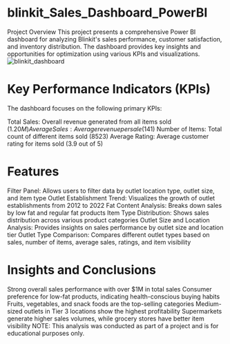 # blinkit_Sales_Dashboard_PowerBI
Project Overview
This project presents a comprehensive Power BI dashboard for analyzing Blinkit's sales performance, customer satisfaction, and inventory distribution. The dashboard provides key insights and opportunities for optimization using various KPIs and visualizations.
![blinkit_dashboard]("https://github.com/Manikant23/blinkit_Sales_Dashboard_PowerBI/blob/main/Blinkit-Dashboard.png")

# Key Performance Indicators (KPIs)
The dashboard focuses on the following primary KPIs:

Total Sales: Overall revenue generated from all items sold ($1.20M)
Average Sales: Average revenue per sale ($141)
Number of Items: Total count of different items sold (8523)
Average Rating: Average customer rating for items sold (3.9 out of 5)

# Features
Filter Panel: Allows users to filter data by outlet location type, outlet size, and item type
Outlet Establishment Trend: Visualizes the growth of outlet establishments from 2012 to 2022
Fat Content Analysis: Breaks down sales by low fat and regular fat products
Item Type Distribution: Shows sales distribution across various product categories
Outlet Size and Location Analysis: Provides insights on sales performance by outlet size and location tier
Outlet Type Comparison: Compares different outlet types based on sales, number of items, average sales, ratings, and item visibility

# Insights and Conclusions
Strong overall sales performance with over $1M in total sales
Consumer preference for low-fat products, indicating health-conscious buying habits
Fruits, vegetables, and snack foods are the top-selling categories
Medium-sized outlets in Tier 3 locations show the highest profitability
Supermarkets generate higher sales volumes, while grocery stores have better item visibility
NOTE: This analysis was conducted as part of a project and is for educational purposes only.
